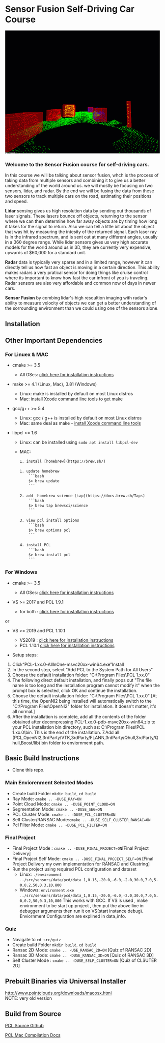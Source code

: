 # Sensor Fusion Self-Driving Car Course

<img src="media/ObstacleDetectionFPS.gif" width="700" height="400" />

### Welcome to the Sensor Fusion course for self-driving cars.

In this course we will be talking about sensor fusion, whch is the process of taking data from multiple sensors and combining it to give us a better understanding of the world around us. we will mostly be focusing on two sensors, lidar, and radar. By the end we will be fusing the data from these two sensors to track multiple cars on the road, estimating their positions and speed.

**Lidar** sensing gives us high resolution data by sending out thousands of laser signals. These lasers bounce off objects, returning to the sensor where we can then determine how far away objects are by timing how long it takes for the signal to return. Also we can tell a little bit about the object that was hit by measuring the intesity of the returned signal. Each laser ray is in the infrared spectrum, and is sent out at many different angles, usually in a 360 degree range. While lidar sensors gives us very high accurate models for the world around us in 3D, they are currently very expensive, upwards of $60,000 for a standard unit.

**Radar** data is typically very sparse and in a limited range, however it can directly tell us how fast an object is moving in a certain direction. This ability makes radars a very pratical sensor for doing things like cruise control where its important to know how fast the car infront of you is traveling. Radar sensors are also very affordable and common now of days in newer cars.

**Sensor Fusion** by combing lidar's high resoultion imaging with radar's ability to measure velocity of objects we can get a better understanding of the sorrounding environment than we could using one of the sensors alone.


## Installation

## Other Important Dependencies

### For Linuex & MAC
* cmake >= 3.5
  * All OSes: [click here for installation instructions](https://cmake.org/install/)

* make >= 4.1 (Linux, Mac), 3.81 (Windows)
  * Linux: make is installed by default on most Linux distros
  * Mac: [install Xcode command line tools to get make](https://developer.apple.com/xcode/features/)

* gcc/g++ >= 5.4
  * Linux: gcc / g++ is installed by default on most Linux distros
  * Mac: same deal as make - [install Xcode command line tools](https://developer.apple.com/xcode/features/)

* libpcl >= 1.6
  * Linux: can be installed using `sudo apt install libpcl-dev`
  * MAC:
        
		1. install [homebrew](https://brew.sh/)
   
        1. update homebrew 
        	```bash
        	$> brew update
        	```

        2. add  homebrew science [tap](https://docs.brew.sh/Taps) 
        	```bash
        	$> brew tap brewsci/science
        	```

        3. view pcl install options
        	```bash
        	$> brew options pcl
        	```

        4. install PCL 
        	```bash
        	$> brew install pcl
        	```

### For Windows
* cmake >= 3.5
  * All OSes: [click here for installation instructions](https://cmake.org/install/)

* VS >= 2017 and PCL 1.9.1
  * for both : [click here for installation instructions](http://unanancyowen.com/en/pcl191/)

or 

* VS >= 2019 and PCL 1.10.1
  * VS2019 : [click here for installation instructions](https://visualstudio.microsoft.com/vs/)
  * PCL 1.10.1 [click here for installation instructions](https://github.com/PointCloudLibrary/pcl/releases/tag/pcl-1.10.1)

* Setup steps:
1. Click“PCL-1.xx.0-AllInOne-msvc20xx-win64.exe”Install
2. In the second step, select "Add PCL to the System Path for All Users"
3. Choose the default installation folder: "C:\Program Files\PCL 1.xx.0"
4. The following direct default installation, and finally pops out "The file name is too long and the installation 
program cannot modify it" when the prompt box is selected, click OK and continue the installation.
5. Choose the default installation folder: "C:\Program Files\PCL 1.xx.0"
[At this time, the OpenNI2 being installed will automatically switch to the "C:\Program Files\OpenNI2" 
folder for installation. It doesn't matter, it's all normal.]
6. After the installation is complete, add all the contents of the folder obtained after decompressing 
PCL-1.xx.0-pdb-msvc20xx-win64.zip to your PCL installation bin directory, such as: C:\Program Files\PCL 1.xx.0\bin.
This is the end of the installation.
7.Add all (PCL,OpenNI2,3rdParty/VTK,3rdParty/FLANN,3rdParty/Qhull,3rdParty/Qhull,Boost/lib) 
bin folder to enviornment path. 


 

## Basic Build Instructions
- Clone this repo.

### Main Enviorenment Selected Modes
- Create build Folder `mkdir build`, `cd build`
- Ray Mode: `cmake .. -DUSE_RAY=ON`
- Point Cloud Mode: `cmake .. -DUSE_POINT_CLOUD=ON`
- Segmentation Mode: `cmake .. -DUSE_SEG=ON`
- PCL Cluster Mode: `cmake .. -DUSE_PCL_CLUSTER=ON`
- Self Cluster/RANSAC Mode:`cmake .. -DUSE_SELF_CLUSTER_RANSAC=ON`
- Pcl Filter Mode: `cmake .. -DUSE_PCL_FILTER=ON`

### Final Project
- Final Project Mode : `cmake .. -DUSE_FINAL_PROJECT=ON`[Final Project Delivery]
- Final Project Self Mode: `cmake .. -DUSE_FINAL_PROJECT_SELF=ON`
  [Final Project Delivery my own implementation for RANSAC and Clustring]
- Run the project using required PCL configuration and dataset 
  * Linux: `./environment ../src/sensors/data/pcd/data_1,0.15,-20.0,-6.0,-2.0,30.0,7.0,5.0,0.2,50,0.3,10,800`
  * Windows: `environment.exe ../src/sensors/data/pcd/data_1,0.15,-20.0,-6.0,-2.0,30.0,7.0,5.0,0.2,50,0.3,10,800`
  This works with GCC. If VS is used , make environment to be start up project , then put the above line 
  in debugger arguments then run it on VS(start instance debug).
  Enviornment Configuration are explined in data_info.

### Quiz
- Navigate to `cd src/quiz`
- Create build Folder `mkdir build`, `cd build`
- Ransac 2D Mode: `cmake .. -USE_RANSAC_2D=ON` [Quiz of RANSAC 2D]
- Ransac 3D Mode: `cmake .. -DUSE_RANSAC_3D=ON` [Quiz of RANSAC 3D]
- Self Cluster Mode : `cmake .. -DUSE_SELF_CLUSTER=ON` [Quiz of CLSUTER 2D]



## Prebuilt Binaries via Universal Installer
http://www.pointclouds.org/downloads/macosx.html  
NOTE: very old version 

## Build from Source

[PCL Source Github](https://github.com/PointCloudLibrary/pcl)

[PCL Mac Compilation Docs](http://www.pointclouds.org/documentation/tutorials/compiling_pcl_macosx.php)
